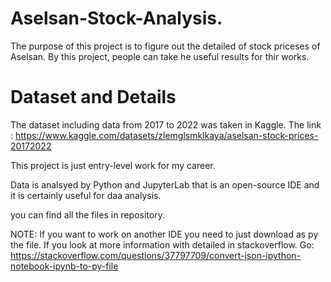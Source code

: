 # Aselsan-Stock-Analysis.

The purpose of this project is to figure out the detailed of stock priceses of Aselsan.
By this project, people can take he useful results for thir works.
# Dataset and Details
The dataset including data from 2017 to 2022 was taken in Kaggle.
The link : https://www.kaggle.com/datasets/zlemglsmklkaya/aselsan-stock-prices-20172022

This project is just entry-level work for my career.

Data is analsyed by Python and JupyterLab that is an open-source IDE and it is certainly useful for daa analysis.

you can find all the files in repository.

NOTE: If you want to work on another IDE you need to just download as py the file.
If you look at more information with detailed in stackoverflow.
Go: https://stackoverflow.com/questions/37797709/convert-json-ipython-notebook-ipynb-to-py-file


